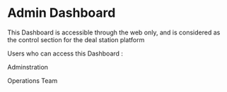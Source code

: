 # Admin Dashboard

This Dashboard is accessible through the web only, and is considered as the control section for the deal station platform



Users who can access this Dashboard :&#x20;

Adminstration&#x20;

Operations Team
